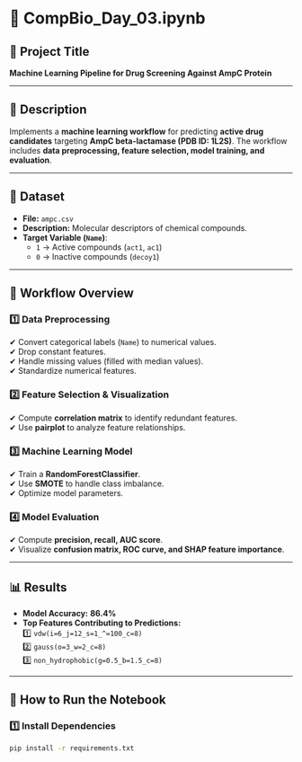 # 📘 CompBio_Day_03.ipynb

## 🧪 Project Title  
**Machine Learning Pipeline for Drug Screening Against AmpC Protein**  

---

## 📖 Description  
Implements a **machine learning workflow** for predicting **active drug candidates** targeting **AmpC beta-lactamase (PDB ID: 1L2S)**. The workflow includes **data preprocessing, feature selection, model training, and evaluation**.

---

## 📂 Dataset  
- **File:** `ampc.csv`  
- **Description:** Molecular descriptors of chemical compounds.  
- **Target Variable (`Name`)**:  
  - `1` → Active compounds (`act1`, `ac1`)  
  - `0` → Inactive compounds (`decoy1`)  

---

## 🔄 Workflow Overview  

### 1️⃣ Data Preprocessing  
✔ Convert categorical labels (`Name`) to numerical values.  
✔ Drop constant features.  
✔ Handle missing values (filled with median values).  
✔ Standardize numerical features.  

### 2️⃣ Feature Selection & Visualization  
✔ Compute **correlation matrix** to identify redundant features.  
✔ Use **pairplot** to analyze feature relationships.  

### 3️⃣ Machine Learning Model  
✔ Train a **RandomForestClassifier**.  
✔ Use **SMOTE** to handle class imbalance.  
✔ Optimize model parameters.  

### 4️⃣ Model Evaluation  
✔ Compute **precision, recall, AUC score**.  
✔ Visualize **confusion matrix, ROC curve, and SHAP feature importance**.  

---

## 📊 Results  
- **Model Accuracy:** **86.4%**  
- **Top Features Contributing to Predictions:**  
  1️⃣ `vdw(i=6_j=12_s=1_^=100_c=8)`  
  2️⃣ `gauss(o=3_w=2_c=8)`  
  3️⃣ `non_hydrophobic(g=0.5_b=1.5_c=8)`  

---

## 🚀 How to Run the Notebook  

### 1️⃣ Install Dependencies  
```bash
pip install -r requirements.txt
